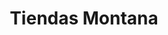 ---
title: "Tiendas Montana"
url: /caracas/tiendas-montana-av-principal-del-cafetal/
shop: Farben
---